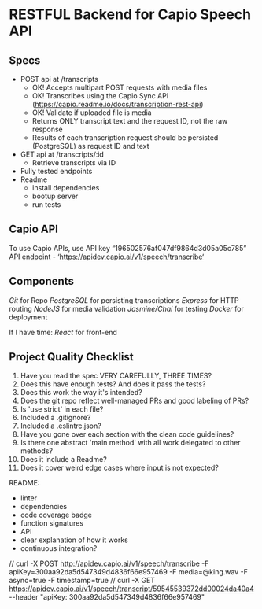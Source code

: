 # RESTFUL Backend for Capio Speech API

## Specs
- POST api at /transcripts
  - OK! Accepts multipart POST requests with media files
  - OK! Transcribes using the Capio Sync API (https://capio.readme.io/docs/transcription-rest-api)
  - OK! Validate if uploaded file is media
  - Returns ONLY transcript text and the request ID, not the raw response
  - Results of each transcription request should be persisted (PostgreSQL) as request ID and text
- GET api at /transcripts/:id
  - Retrieve transcripts via ID
- Fully tested endpoints
- Readme
  - install dependencies
  - bootup server
  - run tests

## Capio API
To use Capio APIs, use API key “196502576af047df9864d3d05a05c785”
API endpoint - ‘https://apidev.capio.ai/v1/speech/transcribe‘

## Components
*Git* for Repo
*PostgreSQL* for persisting transcriptions
*Express* for HTTP routing
*NodeJS* for media validation
*Jasmine/Chai* for testing
*Docker* for deployment

If I have time:
*React* for front-end

## Project Quality Checklist

1. Have you read the spec VERY CAREFULLY, THREE TIMES?
2. Does this have enough tests? And does it pass the tests?
3. Does this work the way it's intended?
4. Does the git repo reflect well-managed PRs and good labeling of PRs?
5. Is 'use strict' in each file?
6. Included a .gitignore?
7. Included a .eslintrc.json?
8. Have you gone over each section with the clean code guidelines?
9. Is there one abstract 'main method' with all work delegated to other methods?
10. Does it include a Readme?
11. Does it cover weird edge cases where input is not expected?

README:
- linter
- dependencies
- code coverage badge
- function signatures
- API
- clear explanation of how it works
- continuous integration?



// curl -X POST http://apidev.capio.ai/v1/speech/transcribe -F apiKey=300aa92da5d547349d4836f66e957469 -F media=@king.wav -F async=true -F timestamp=true
// curl -X GET https://apidev.capio.ai/v1/speech/transcript/59545539372dd00024da40a4 --header "apiKey: 300aa92da5d547349d4836f66e957469"

